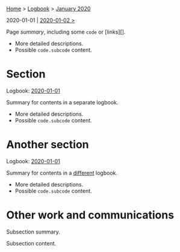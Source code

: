 [Home](../Home) > [Logbook](Contents) > [January 2020](2020-01)

2020-01-01 | [2020-01-02 >](2020-01-02)

Page *summary*, including some `code` or [links][].

* More detailed descriptions.
* Possible `code.subcode` content.


# Section
Logbook: [2020-01-01](../Section1/Logbook/2020-01-01)

Summary for contents in a separate logbook.

* More detailed descriptions.
* Possible `code.subcode` content.


# Another section
Logbook: [2020-01-01](../Section2/Logbook/2020-01-01)

Summary for contents in a [different][link] logbook.

* More detailed descriptions.
* Possible `code.subcode` content.

[link]: https://bitbucket.org/mattachu/link/commits/1342dce3


# Other work and communications

Subsection summary.

Subsection content.
